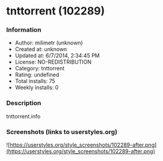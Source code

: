 # tnttorrent (102289)

### Information
- Author: milimetr (unknown)
- Created at: unknown
- Updated at: 6/7/2014, 2:34:45 PM
- License: NO-REDISTRIBUTION
- Category: tnttorrent
- Rating: undefined
- Total installs: 75
- Weekly installs: 0


### Description
tnttorrent.info


### Screenshots (links to userstyles.org)
![https://userstyles.org/style_screenshots/102289-after.png](https://userstyles.org/style_screenshots/102289-after.png)


